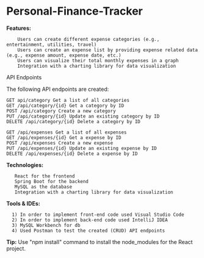 # Personal-Finance-Tracker

**Features:**

        Users can create different expense categories (e.g., entertainment, utilities, travel)
        Users can create an expense list by providing expense related data (e.g., expense amount, expense date, etc.)
        Users can visualize their total monthly expenses in a graph
        Integration with a charting library for data visualization

API Endpoints

The following API endpoints are created:

    GET api/category Get a list of all categories
    GET /api/category/{id} Get a category by ID
    POST /api/category Create a new category
    PUT /api/category/{id} Update an existing category by ID
    DELETE /api/category/{id} Delete a category by ID

    GET /api/expenses Get a list of all expenses
    GET /api/expenses/{id} Get a expense by ID
    POST /api/expenses Create a new expense
    PUT /api/expenses/{id} Update an existing expense by ID
    DELETE /api/expenses/{id} Delete a expense by ID

**Technologies:**  

       React for the frontend
       Spring Boot for the backend
       MySQL as the database
       Integration with a charting library for data visualization
      
**Tools & IDEs:**

      1) In order to implement front-end code used Visual Studio Code
      2) In order to implement back-end code used IntelliJ IDEA
      3) MySQL Workbench for db 
      4) Used Postman to test the created (CRUD) API endpoints

**Tip:**
Use "npm install" command to install the node_modules for the React project.
